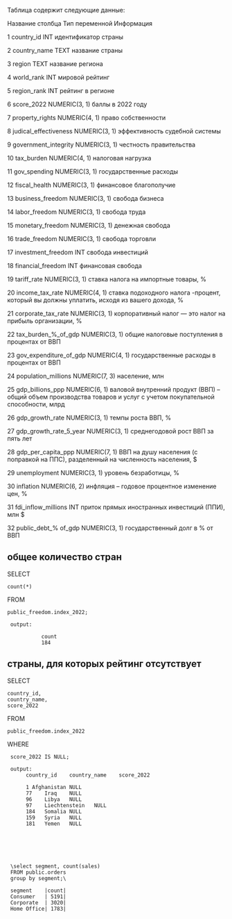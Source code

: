 Таблица содержит следующие данные:

Название столбца	Тип переменной	Информация

1	country_id	INT	идентификатор страны

2	country_name	TEXT	название страны

3	region	TEXT	название региона

4	world_rank	INT	мировой рейтинг

5	region_rank	INT	рейтинг в регионе

6	score_2022	NUMERIC(3, 1)	баллы в 2022 году

7	property_rights	NUMERIC(4, 1)	право собственности

8	judical_effectiveness	NUMERIC(3, 1)	эффективность судебной системы

9	government_integrity	NUMERIC(3, 1)	честность правительства

10	tax_burden	NUMERIC(4, 1)	налоговая нагрузка

11	gov_spending	NUMERIC(3, 1)	государственные расходы

12	fiscal_health	NUMERIC(3, 1)	финансовое благополучие

13	business_freedom	NUMERIC(3, 1)	свобода бизнеса

14	labor_freedom	NUMERIC(3, 1)	свобода труда

15	monetary_freedom	NUMERIC(3, 1)	денежная свобода

16	trade_freedom	NUMERIC(3, 1)	свобода торговли

17	investment_freedom	INT	свобода инвестиций

18	financial_freedom	INT	финансовая свобода

19	tariff_rate	NUMERIC(3, 1)	ставка налога на импортные товары, %

20	income_tax_rate	NUMERIC(4, 1)	ставка подоходного налога -процент, который вы должны уплатить, исходя из вашего дохода, %

21	corporate_tax_rate	NUMERIC(3, 1)	корпоративный налог — это налог на прибыль организации, %

22	tax_burden_%_of_gdp	NUMERIC(3, 1)	общие налоговые поступления в процентах от ВВП

23	gov_expenditure_of_gdp	NUMERIC(4, 1)	государственные расходы в процентах от ВВП 

24	population_millions	NUMERIC(7, 3)	население, млн

25	gdp_billions_ppp	NUMERIC(6, 1)	валовой внутренний продукт (ВВП) – общий объем производства товаров и услуг с учетом покупательной способности, млрд

26	gdp_growth_rate	NUMERIC(3, 1)	темпы роста ВВП, %

27	gdp_growth_rate_5_year	NUMERIC(3, 1)	среднегодовой рост ВВП за пять лет

28	gdp_per_capita_ppp	NUMERIC(7, 1)	ВВП на душу населения (с поправкой на ППС), разделенный на численность населения, $

29	unemployment	NUMERIC(3, 1)	уровень безработицы, %

30	inflation	NUMERIC(6, 2)	инфляция – годовое процентное изменение цен, %

31	fdi_inflow_millions	INT	приток прямых иностранных инвестиций (ППИ), млн $

32	public_debt_% of_gdp	NUMERIC(3, 1)	государственный долг в % от ВВП


## общее количество стран
SELECT

	count(*)

FROM

	public_freedom.index_2022;
 
     output:

               count
               184


## страны, для которых рейтинг отсутствует

SELECT

	country_id,
	country_name,
	score_2022

FROM

	public_freedom.index_2022

WHERE

	 score_2022 IS NULL;

     output:
          country_id	country_name	score_2022
          
          1	Afghanistan	NULL
          77	Iraq	NULL
          96	Libya	NULL
          97	Liechtenstein	NULL
          184	Somalia	NULL
          159	Syria	NULL
          181	Yemen	NULL






     \select segment, count(sales) 
     FROM public.orders
     group by segment;\

     segment    |count|
     Consumer   | 5191|
     Corporate  | 3020|
     Home Office| 1783|

